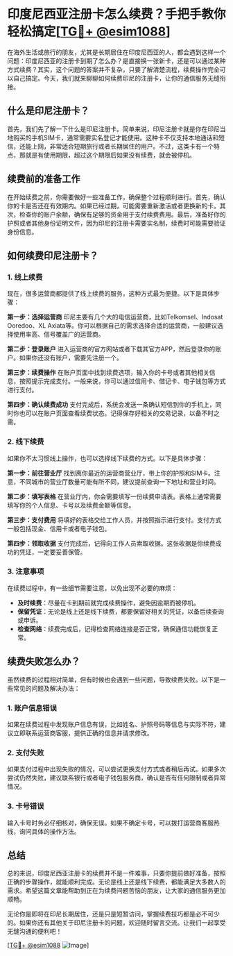 # 印度尼西亚注册卡怎么续费？手把手教你轻松搞定[[TG💪+ @esim1088](https://t.me/s/esim1088)]

在海外生活或旅行的朋友，尤其是长期居住在印度尼西亚的人，都会遇到这样一个问题：印度尼西亚的注册卡到期了怎么办？是直接换一张新卡，还是可以通过某种方式续费？其实，这个问题的答案并不复杂，只要了解清楚流程，续费操作完全可以自己搞定。今天，我们就来聊聊如何续费印尼的注册卡，让你的通信服务无缝衔接。

## 什么是印尼注册卡？

首先，我们先了解一下什么是印尼注册卡。简单来说，印尼注册卡就是你在印尼当地购买的手机SIM卡，通常需要实名登记才能使用。这种卡不仅支持本地通话和短信，还能上网，非常适合短期旅行或者长期居住的用户。不过，这类卡有一个特点，那就是有使用期限，超过这个期限后如果没有续费，就会被停机。

## 续费前的准备工作

在开始续费之前，你需要做好一些准备工作，确保整个过程顺利进行。首先，确认你的卡是否还在有效期内。如果已经过期，可能需要重新激活或者更换新的卡。其次，检查你的账户余额，确保有足够的资金用于支付续费费用。最后，准备好你的护照或者其他身份证明文件，因为印尼的注册卡需要实名制，续费时可能需要验证身份信息。

## 如何续费印尼注册卡？

### 1. 线上续费

现在，很多运营商都提供了线上续费的服务，这种方式最为便捷。以下是具体步骤：

**第一步：选择运营商**
印尼主要有几个大的电信运营商，比如Telkomsel、Indosat Ooredoo、XL Axiata等。你可以根据自己的需求选择合适的运营商，一般建议选择使用率高、信号覆盖广的运营商。

**第二步：登录账户**
进入运营商的官方网站或者下载其官方APP，然后登录你的账户。如果你还没有账户，需要先注册一个。

**第三步：续费操作**
在账户页面中找到续费选项，输入你的卡号或者其他相关信息，按照提示完成支付。一般来说，你可以通过信用卡、借记卡、电子钱包等方式进行支付。

**第四步：确认续费成功**
支付完成后，系统会发送一条确认短信到你的手机上，同时你也可以在账户页面查看续费状态。记得保存好相关的交易记录，以备不时之需。

### 2. 线下续费

如果你不太习惯线上操作，也可以选择线下续费的方式。以下是具体步骤：

**第一步：前往营业厅**
找到离你最近的运营商营业厅，带上你的护照和SIM卡。注意，不同城市的营业厅数量可能有所不同，建议提前查询一下地址和营业时间。

**第二步：填写表格**
在营业厅内，你会需要填写一份续费申请表。表格上通常需要填写你的个人信息、卡号以及续费金额等信息。

**第三步：支付费用**
将填好的表格交给工作人员，并按照指示进行支付。支付方式一般包括现金、信用卡或者电子钱包。

**第四步：领取收据**
支付完成后，记得向工作人员索取收据。这张收据是你续费成功的凭证，一定要妥善保管。

### 3. 注意事项

在续费过程中，有一些细节需要注意，以免出现不必要的麻烦：

- **及时续费**：尽量在卡到期前就完成续费操作，避免因逾期而被停机。
- **保留凭证**：无论是线上还是线下续费，都要保留好相关的凭证，以备后续查询或申诉。
- **检查网络**：续费完成后，记得检查网络连接是否正常，确保通信功能恢复正常。

## 续费失败怎么办？

虽然续费的过程相对简单，但有时候也会遇到一些问题，导致续费失败。以下是一些常见的问题及解决办法：

### 1. 账户信息错误

如果在续费过程中发现账户信息有误，比如姓名、护照号码等信息与实际不符，建议立即联系运营商客服，提供正确的信息并请求修改。

### 2. 支付失败

如果支付过程中出现失败的情况，可以尝试更换支付方式或者稍后再试。如果多次尝试仍然失败，建议联系银行或者电子钱包服务商，确认是否有任何限制或者异常情况。

### 3. 卡号错误

输入卡号时务必仔细核对，确保无误。如果不确定卡号，可以拨打运营商客服热线，询问具体的操作方法。

## 总结

总的来说，印度尼西亚注册卡的续费并不是一件难事，只要你提前做好准备，按照正确的步骤操作，就能顺利完成。无论是线上还是线下续费，都能满足大多数人的需求。希望这篇文章能帮助到正在为续费问题苦恼的朋友，让大家的通信服务更加顺畅。

无论你是即将在印尼长期居住，还是只是短暂访问，掌握续费技巧都是必不可少的。如果你还有其他关于印尼注册卡的问题，欢迎随时留言交流。让我们一起享受无缝沟通的便利吧！

[[TG💪+ @esim1088](https://t.me/s/esim1088) ![Image](https://i.postimg.cc/4NQfJmqS/Snipaste-2025-05-13-00-14-12.png)]